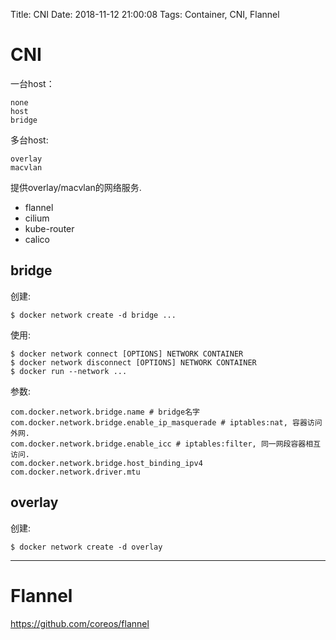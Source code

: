 Title: CNI
Date: 2018-11-12 21:00:08
Tags: Container, CNI, Flannel



# CNI

一台host：

    none
    host
    bridge

多台host:

    overlay
    macvlan

提供overlay/macvlan的网络服务.

* flannel
* cilium
* kube-router
* calico

## bridge

创建:

    $ docker network create -d bridge ...

使用:

    $ docker network connect [OPTIONS] NETWORK CONTAINER
    $ docker network disconnect [OPTIONS] NETWORK CONTAINER
    $ docker run --network ...

参数:

    com.docker.network.bridge.name # bridge名字
    com.docker.network.bridge.enable_ip_masquerade # iptables:nat, 容器访问外网.
    com.docker.network.bridge.enable_icc # iptables:filter, 同一网段容器相互访问.
    com.docker.network.bridge.host_binding_ipv4
    com.docker.network.driver.mtu

## overlay

创建:

    $ docker network create -d overlay

***

# Flannel

<https://github.com/coreos/flannel>

